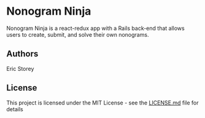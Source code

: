 # Nonogram Ninja

Nonogram Ninja is a react-redux app with a Rails back-end that allows users to create, submit, and solve their own nonograms.

## Authors

Eric Storey

## License

This project is licensed under the MIT License - see the [LICENSE.md](LICENSE.md) file for details
